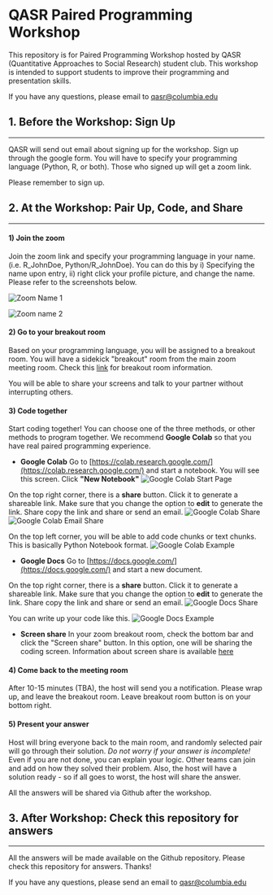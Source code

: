 # QASR Paired Programming Workshop

This repository is for Paired Programming Workshop hosted by QASR (Quantitative Approaches to Social Research) student club.
This workshop is intended to support students to improve their programming and presentation skills.

If you have any questions, please email to [qasr@columbia.edu](mailto:qasr@columbia.edu)



## 1. Before the Workshop: Sign Up
---
QASR will send out email about signing up for the workshop. Sign up through the google form. You will have to specify your programming language (Python, R, or both). Those who signed up will get a zoom link.

Please remember to sign up.


## 2. At the Workshop: Pair Up, Code, and Share
---
#### **1) Join the zoom**

Join the zoom link and specify your programming language in your name. (i.e. R_JohnDoe, Python/R_JohnDoe). You can do this by i) Specifying the name upon entry, ii) right click your profile picture, and change the name. Please refer to the screenshots below.

![Zoom Name 1]('/images/zoom1')

![Zoom name 2]('/images/zoom2')


#### **2) Go to your breakout room**

Based on your programming language, you will be assigned to a breakout room. You will have a sidekick "breakout" room from the main zoom meeting room. Check this [link](https://support.zoom.us/hc/en-us/articles/206476313-Managing-Video-Breakout-Rooms) for breakout room information.

You will be able to share your screens and talk to your partner without interrupting others.


#### **3) Code together**

Start coding together! You can choose one of the three methods, or other methods to program together. We recommend **Google Colab** so that you have real paired programming experience.

* **Google Colab**
Go to [https://colab.research.google.com/](https://colab.research.google.com/) and start a notebook. You will see this screen. Click **"New Notebook"**
![Google Colab Start Page]('https://raw.githubusercontent.com/bolimsydneyson/QASR_paired_programming/master/images/colab1.png')

On the top right corner, there is a **share** button. Click it to generate a shareable link. Make sure that you change the option to **edit** to generate the link. Share copy the link and share or send an email.
![Google Colab Share]('https://raw.githubusercontent.com/bolimsydneyson/QASR_paired_programming/master/images/colab3_link.png')
![Google Colab Email Share]('https://raw.githubusercontent.com/bolimsydneyson/QASR_paired_programming/master/images/colab3_email.png')

On the top left corner, you will be able to add code chunks or text chunks. This is basically Python Notebook format.
![Google Colab Example]('https://raw.githubusercontent.com/bolimsydneyson/QASR_paired_programming/master/images/colab4.png')


* **Google Docs**
Go to [https://docs.google.com/](https://docs.google.com/) and start a new document.

On the top right corner, there is a **share** button. Click it to generate a shareable link. Make sure that you change the option to **edit** to generate the link. Share copy the link and share or send an email.
![Google Docs Share]('https://raw.githubusercontent.com/bolimsydneyson/QASR_paired_programming/master/images/docs1.png')

You can write up your code like this.
![Google Docs Example]('https://raw.githubusercontent.com/bolimsydneyson/QASR_paired_programming/master/images/docs2.png')


* **Screen share**
In your zoom breakout room, check the bottom bar and click the "Screen share" button. In this option, one will be sharing the coding screen.  Information about screen share is available [here](https://support.zoom.us/hc/en-us/articles/201362633-How-Do-I-Start-A-Screen-Share-Meeting-)


#### **4) Come back to the meeting room**
After 10-15 minutes (TBA), the host will send you a notification. Please wrap up, and leave the breakout room. Leave breakout room button is on your bottom right.


#### **5) Present your answer**
Host will bring everyone back to the main room, and randomly selected pair will go through their solution. _Do not worry if your answer is incomplete!_ Even if you are not done, you can explain your logic. Other teams can join and add on how they solved their problem. Also, the host will have a solution ready - so if all goes to worst, the host will share the answer.

All the answers will be shared via Github after the workshop.



## 3. After Workshop: Check this repository for answers
---
All the answers will be made available on the Github repository. Please check this repository for answers. Thanks!

If you have any questions, please send an email to [qasr@columbia.edu](mailto:qasr@columbia.edu)
